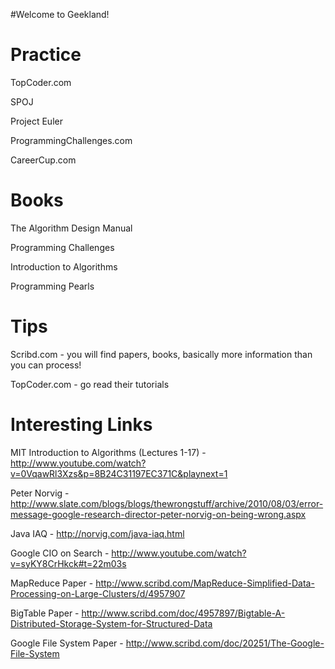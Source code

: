 #Welcome to Geekland!

# Practice #

TopCoder.com

SPOJ

Project Euler

ProgrammingChallenges.com

CareerCup.com



# Books #

The Algorithm Design Manual

Programming Challenges

Introduction to Algorithms

Programming Pearls



# Tips #

Scribd.com - you will find papers, books, basically more information than you can process!

TopCoder.com - go read their tutorials



# Interesting Links #

MIT Introduction to Algorithms (Lectures 1-17) - http://www.youtube.com/watch?v=0VqawRl3Xzs&p=8B24C31197EC371C&playnext=1

Peter Norvig - http://www.slate.com/blogs/blogs/thewrongstuff/archive/2010/08/03/error-message-google-research-director-peter-norvig-on-being-wrong.aspx

Java IAQ - http://norvig.com/java-iaq.html

Google CIO on Search - http://www.youtube.com/watch?v=syKY8CrHkck#t=22m03s

MapReduce Paper - http://www.scribd.com/MapReduce-Simplified-Data-Processing-on-Large-Clusters/d/4957907

BigTable Paper - http://www.scribd.com/doc/4957897/Bigtable-A-Distributed-Storage-System-for-Structured-Data

Google File System Paper - http://www.scribd.com/doc/20251/The-Google-File-System